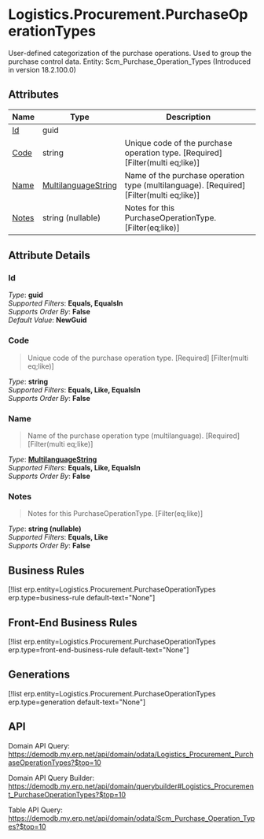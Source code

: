 # Logistics.Procurement.PurchaseOperationTypes

User-defined categorization of the purchase operations. Used to group the purchase control data. Entity: Scm_Purchase_Operation_Types (Introduced in version 18.2.100.0)

## Attributes

| Name | Type | Description |
| ---- | ---- | --- |
| [Id](Logistics.Procurement.PurchaseOperationTypes.md#Id) | guid |  
| [Code](Logistics.Procurement.PurchaseOperationTypes.md#Code) | string | Unique code of the purchase operation type. [Required] [Filter(multi eq;like)] 
| [Name](Logistics.Procurement.PurchaseOperationTypes.md#Name) | [MultilanguageString](../data-types/MultilanguageString.md) | Name of the purchase operation type (multilanguage). [Required] [Filter(multi eq;like)] 
| [Notes](Logistics.Procurement.PurchaseOperationTypes.md#Notes) | string (nullable) | Notes for this PurchaseOperationType. [Filter(eq;like)] 


## Attribute Details

### Id

_Type_: **guid**  
_Supported Filters_: **Equals, EqualsIn**  
_Supports Order By_: **False**  
_Default Value_: **NewGuid**  

### Code

> Unique code of the purchase operation type. [Required] [Filter(multi eq;like)]

_Type_: **string**  
_Supported Filters_: **Equals, Like, EqualsIn**  
_Supports Order By_: **False**  

### Name

> Name of the purchase operation type (multilanguage). [Required] [Filter(multi eq;like)]

_Type_: **[MultilanguageString](../data-types/MultilanguageString.md)**  
_Supported Filters_: **Equals, Like, EqualsIn**  
_Supports Order By_: **False**  

### Notes

> Notes for this PurchaseOperationType. [Filter(eq;like)]

_Type_: **string (nullable)**  
_Supported Filters_: **Equals, Like**  
_Supports Order By_: **False**  



## Business Rules

[!list erp.entity=Logistics.Procurement.PurchaseOperationTypes erp.type=business-rule default-text="None"]

## Front-End Business Rules

[!list erp.entity=Logistics.Procurement.PurchaseOperationTypes erp.type=front-end-business-rule default-text="None"]

## Generations

[!list erp.entity=Logistics.Procurement.PurchaseOperationTypes erp.type=generation default-text="None"]

## API

Domain API Query:
<https://demodb.my.erp.net/api/domain/odata/Logistics_Procurement_PurchaseOperationTypes?$top=10>

Domain API Query Builder:
<https://demodb.my.erp.net/api/domain/querybuilder#Logistics_Procurement_PurchaseOperationTypes?$top=10>

Table API Query:
<https://demodb.my.erp.net/api/domain/odata/Scm_Purchase_Operation_Types?$top=10>

